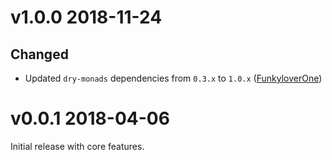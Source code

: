 # v1.0.0 2018-11-24

## Changed

* Updated `dry-monads` dependencies from `0.3.x` to `1.0.x` ([FunkyloverOne](https://github.com/rubygarage/api_struct/pull/5))

# v0.0.1 2018-04-06

Initial release with core features.
